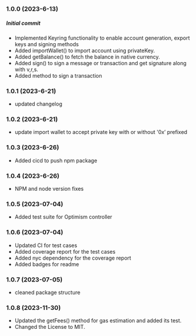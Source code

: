 ### 1.0.0 (2023-6-13)

##### Initial commit

- Implemented Keyring functionality to enable account generation, export keys and signing methods
- Added importWallet() to import account using privateKey.
- Added getBalance() to fetch the balance in native currency.
- Added sign() to sign a message or transaction and get signature along with v,r,s.
- Added method to sign a transaction

### 1.0.1 (2023-6-21)

- updated changelog

### 1.0.2 (2023-6-21)

- update import wallet to accept private key with or without '0x’ prefixed

### 1.0.3 (2023-6-26)

- Added cicd to push npm package

### 1.0.4 (2023-6-26)

- NPM and node version fixes

### 1.0.5 (2023-07-04)

- Added test suite for Optimism controller

### 1.0.6 (2023-07-04)

- Updated CI for test cases
- Added coverage report for the test cases
- Added nyc dependency for the coverage report
- Added badges for readme

### 1.0.7 (2023-07-05)

- cleaned package structure

### 1.0.8 (2023-11-30)

- Updated the getFees() method for gas estimation and added its test.
- Changed the License to MIT.